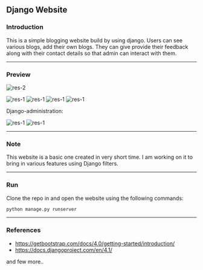 ## **Django Website**

### **Introduction**
This is a simple blogging website build by using django. Users can see various blogs, add their own blogs. They can give provide their feedback along with their contact details so that admin can interact with them.

---


### **Preview**



![res-2](https://github.com/prajakta-1527/django_app/blob/main/static/img/Screenshot%20(112).png?raw=true)

![res-1](https://github.com/prajakta-1527/django_app/blob/main/static/img/Screenshot%20(114).png?raw=true)
![res-1](https://github.com/prajakta-1527/django_app/blob/main/static/img/Screenshot%20(115).png?raw=true)
![res-1](https://github.com/prajakta-1527/django_app/blob/main/static/img/Screenshot%20(116).png?raw=true)
![res-1](https://github.com/prajakta-1527/django_app/blob/main/static/img/Screenshot%20(117).png?raw=true)

Django-administration:

![res-1](https://github.com/prajakta-1527/django_app/blob/main/static/img/Screenshot%20(118).png?raw=true)
![res-1](https://github.com/prajakta-1527/django_app/blob/main/static/img/Screenshot%20(119).png?raw=true)

---

### **Note**
This website is a basic one created in very short time. I am working on it to bring in various features using Django filters.

---

### **Run**
Clone the repo in and open the website using the following commands:
```bash
python manage.py runserver
```
---
### **References**

* https://getbootstrap.com/docs/4.0/getting-started/introduction/
* https://docs.djangoproject.com/en/4.1/

and few more..

